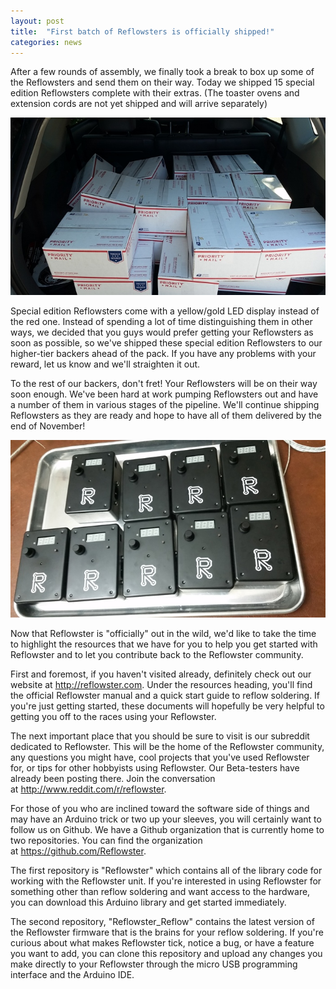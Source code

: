 ```yaml
---
layout: post
title:  "First batch of Reflowsters is officially shipped!"
categories: news
---
```


<p>After a few rounds of assembly, we finally took a break to box up some of the Reflowsters and send them on their way. Today we shipped 15 special edition Reflowsters complete with their extras. (The toaster ovens and extension cords are not yet shipped and will arrive separately)</p>

<img class="showcase" src="/resources/images/updates/update_10_01_2014_1.jpg">

<!--more-->

<p>Special edition Reflowsters come with a yellow/gold LED display instead of the red one. Instead of spending a lot of time distinguishing them in other ways, we decided that you guys would prefer getting your Reflowsters as soon as possible, so we've shipped these special edition Reflowsters to our higher-tier backers ahead of the pack. If you have any problems with your reward, let us know and we'll straighten it out.</p>

<p>To the rest of our backers, don't fret! Your Reflowsters will be on their way soon enough. We've been hard at work pumping Reflowsters out and have a number of them in various stages of the pipeline. We'll continue shipping Reflowsters as they are ready and hope to have all of them delivered by the end of November!</p>

<img class="showcase" src="/resources/images/updates/update_10_01_2014_2.jpg">

<p>Now that Reflowster is "officially" out in the wild, we'd like to take the time to highlight the resources that we have for you to help you get started with Reflowster and to let you contribute back to the Reflowster community.</p>

<p>First and foremost, if you haven't visited already, definitely check out our website at <a href="http://reflowster.com/" target="_blank">http://reflowster.com</a>. Under the resources heading, you'll find the official Reflowster manual and a quick start guide to reflow soldering. If you're just getting started, these documents will hopefully be very helpful to getting you off to the races using your Reflowster.</p>

<p>The next important place that you should be sure to visit is our subreddit dedicated to Reflowster. This will be the home of the Reflowster community, any questions you might have, cool projects that you've used Reflowster for, or tips for other hobbyists using Reflowster. Our Beta-testers have already been posting there. Join the conversation at <a href="http://www.reddit.com/r/reflowster" target="_blank">http://www.reddit.com/r/reflowster</a>.</p>

<p>For those of you who are inclined toward the software side of things and may have an Arduino trick or two up your sleeves, you will certainly want to follow us on Github. We have a Github organization that is currently home to two repositories. You can find the organization at <a href="https://github.com/Reflowster" target="_blank">https://github.com/Reflowster</a>.</p>

<p>The first repository is "Reflowster" which contains all of the library code for working with the Reflowster unit. If you're interested in using Reflowster for something other than reflow soldering and want access to the hardware, you can download this Arduino library and get started immediately.</p>

<p>The second repository, "Reflowster_Reflow" contains the latest version of the Reflowster firmware that is the brains for your reflow soldering. If you're curious about what makes Reflowster tick, notice a bug, or have a feature you want to add, you can clone this repository and upload any changes you make directly to your Reflowster through the micro USB programming interface and the Arduino IDE.</p>
